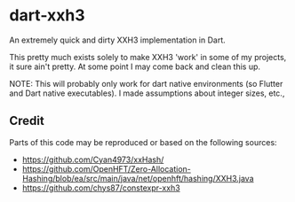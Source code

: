 # dart-xxh3
An extremely quick and dirty XXH3 implementation in Dart.

This pretty much exists solely to make XXH3 'work' in some of my projects, it
sure ain't pretty. At some point I may come back and clean this up.

NOTE: This will probably only work for dart native environments (so Flutter and
Dart native executables). I made assumptions about integer sizes, etc.,

## Credit
Parts of this code may be reproduced or based on the following sources:
- https://github.com/Cyan4973/xxHash/
- https://github.com/OpenHFT/Zero-Allocation-Hashing/blob/ea/src/main/java/net/openhft/hashing/XXH3.java
- https://github.com/chys87/constexpr-xxh3
